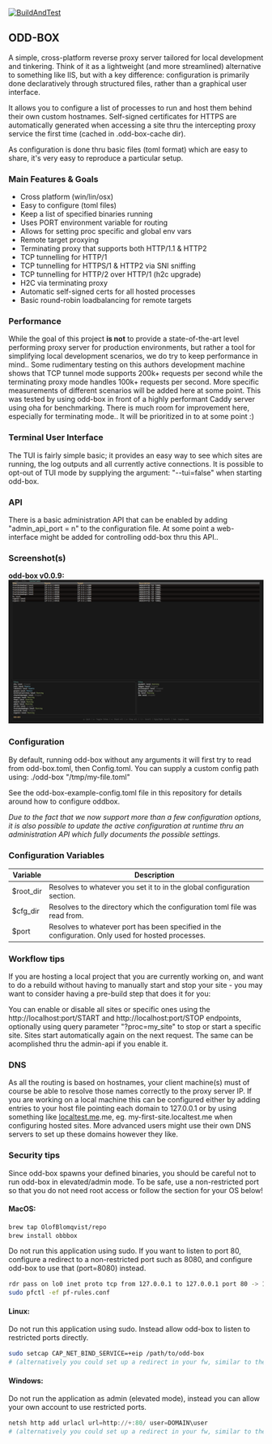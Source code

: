 [![BuildAndTest](https://github.com/OlofBlomqvist/odd-box/actions/workflows/BuildAndTest.yml/badge.svg)](https://github.com/OlofBlomqvist/odd-box/actions/workflows/BuildAndTest.yml)

## ODD-BOX

A simple, cross-platform reverse proxy server tailored for local development and tinkering. Think of it as a lightweight (and more streamlined) alternative to something like IIS, but with a key difference: configuration is primarily done declaratively through structured files, rather than a graphical user interface.

It allows you to configure a list of processes to run and host them behind their own custom hostnames. Self-signed certificates for HTTPS are automatically generated when accessing a site thru the intercepting proxy service the first time (cached in .odd-box-cache dir).

As configuration is done thru basic files (toml format) which are easy to share, it's very easy to reproduce a particular setup.

### Main Features & Goals

- Cross platform (win/lin/osx)
- Easy to configure (toml files)
- Keep a list of specified binaries running
- Uses PORT environment variable for routing
- Allows for setting proc specific and global env vars
- Remote target proxying
- Terminating proxy that supports both HTTP/1.1 & HTTP2
- TCP tunnelling for HTTP/1
- TCP tunnelling for HTTPS/1 & HTTP2 via SNI sniffing
- TCP tunnelling for HTTP/2 over HTTP/1 (h2c upgrade)
- H2C via terminating proxy 
- Automatic self-signed certs for all hosted processes
- Basic round-robin loadbalancing for remote targets
 
### Performance

While the goal of this project **is not** to provide a state-of-the-art level performing proxy server for production environments, but rather a tool for simplifying local development scenarios, we do try to keep performance in mind.. Some  rudimentary testing on this authors development machine shows that TCP tunnel mode supports 200k+ requests per second while the terminating proxy mode handles 100k+ requests per second. More specific measurements of different scenarios will be added here at some point. This was tested by using odd-box in front of a highly performant Caddy server using oha for benchmarking. There is much room for improvement here, especially for terminating mode.. It will be prioritized in to at some point :)

### Terminal User Interface

The TUI is fairly simple basic; it provides an easy way to see which sites are running, the log outputs and all currently active connections.
It is possible to opt-out of TUI mode by supplying the argument: "--tui=false" when starting odd-box. 

### API

There is a basic administration API that can be enabled by adding "admin_api_port = n" to the configuration file. At some point a web-interface might be added for controlling odd-box thru this API..

### Screenshot(s)

**odd-box v0.0.9:**
![Screenshot of oddbox v0.0.9](/screenshot.png)

### Configuration

By default, running odd-box without any arguments it will first try to read from odd-box.toml, then Config.toml. You can supply a custom config path using: ./odd-box "/tmp/my-file.toml"

See the odd-box-example-config.toml file in this repository for details around how to configure oddbox.

*Due to the fact that we now support more than a few configuration options, it is also possible to update the active configuration at runtime thru an administration API which fully documents the possible settings.*

### Configuration Variables

| Variable    | Description                      |
|-------------|----------------------------------|
| $root_dir   | Resolves to whatever you set it to in the global configuration section. |
| $cfg_dir    | Resolves to the directory which the configuration toml file was read from. |
| $port       | Resolves to whatever port has been specified in the configuration. Only used for hosted processes. |

### Workflow tips

If you are hosting a local project that you are currently working on, and want to do a rebuild without having to manually start and stop your site - you may want to consider having a pre-build step that does it for you:

You can enable or disable all sites or specific ones using the http://localhost:port/START and http://localhost:port/STOP endpoints, optionally using query parameter "?proc=my_site" to stop or start a specific site. Sites start automatically again on the next request. The same can be acomplished thru the admin-api if you enable it.

### DNS

As all the routing is based on hostnames, your client machine(s) must of course be able to resolve those names correctly to the proxy server IP. If you are working on a local machine this can be configured either by adding entries to your host file pointing each domain to 127.0.0.1 or by using something like [localtest.me](http://localtest.me/).me, eg. my-first-site.localtest.me when configuring hosted sites. More advanced users might use their own DNS servers to set up these domains however they like.



### Security tips

Since odd-box spawns your defined binaries, you should be careful not to run odd-box in elevated/admin mode. To be safe, use a non-restricted port so that you do not need root access or follow the section for your OS below!

#### MacOS:

```zsh
brew tap OlofBlomqvist/repo
brew install obbbox
```

Do not run this application using sudo. If you want to listen to port 80, configure a redirect to a non-restricted port such as 8080, and configure odd-box to use that (port=8080) instead.

```bash
rdr pass on lo0 inet proto tcp from 127.0.0.1 to 127.0.0.1 port 80 -> 127.0.0.1 port 8080
sudo pfctl -ef pf-rules.conf
```

#### Linux:

Do not run this application using sudo. Instead allow odd-box to listen to restricted ports directly.

```bash
sudo setcap CAP_NET_BIND_SERVICE=+eip /path/to/odd-box
# (alternatively you could set up a redirect in your fw, similar to the MacOS section)
```

#### Windows:

Do not run the application as admin (elevated mode), instead you can allow your own account to use restricted ports.

```powershell
netsh http add urlacl url=http://+:80/ user=DOMAIN\user
# (alternatively you could set up a redirect in your fw, similar to the MacOS section)
```
